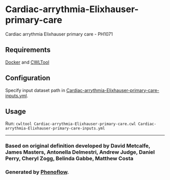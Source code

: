 # Cardiac-arrythmia-Elixhauser-primary-care

Cardiac arrythmia Elixhauser primary care - PH1071

## Requirements

[Docker](https://docs.docker.com/install/) and [CWLTool](https://github.com/common-workflow-language/cwltool#install)

## Configuration

Specify input dataset path in [Cardiac-arrythmia-Elixhauser-primary-care-inputs.yml](Cardiac-arrythmia-Elixhauser-primary-care-inputs.yml).

## Usage

Run: `cwltool Cardiac-arrythmia-Elixhauser-primary-care.cwl Cardiac-arrythmia-Elixhauser-primary-care-inputs.yml`

***

### Based on original definition developed by David Metcalfe, James Masters, Antonella Delmestri, Andrew Judge, Daniel Perry, Cheryl Zogg, Belinda Gabbe, Matthew Costa
### Generated by [Phenoflow](https://kclhi.org/phenoflow).
